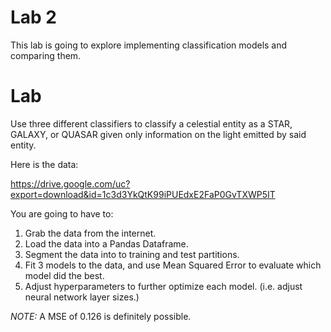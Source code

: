 # Lab 2

This lab is going to explore implementing classification models and comparing them.

# Lab

Use three different classifiers to classify a celestial entity as
a STAR, GALAXY, or QUASAR given only information on the light emitted by
said entity.

Here is the data:

https://drive.google.com/uc?export=download&id=1c3d3YkQtK99iPUEdxE2FaP0GvTXWP5IT


You are going to have to:

1. Grab the data from the internet.
2. Load the data into a Pandas Dataframe.
3. Segment the data into to training and test partitions.
4. Fit 3 models to the data, and use Mean Squared Error to evaluate
which model did the best.
5. Adjust hyperparameters to further optimize each model. (i.e.
adjust neural network layer sizes.)

*NOTE:* A MSE of 0.126 is definitely possible.


